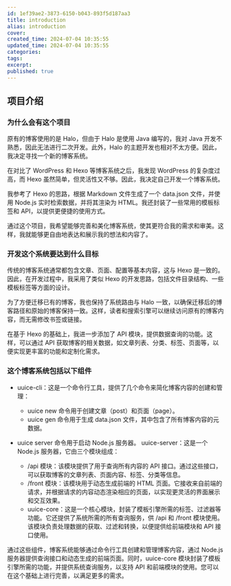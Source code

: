 ```yaml
---
id: 1ef39ae2-3873-6150-b043-893f5d187aa3
title: introduction
alias: introduction
cover:
created_time: 2024-07-04 10:35:55
updated_time: 2024-07-04 10:35:55
categories:
tags:
excerpt:
published: true
---
```


## 项目介绍

### 为什么会有这个项目

原有的博客使用的是 Halo，但由于 Halo 是使用 Java 编写的，我对 Java 开发不熟悉，因此无法进行二次开发。此外，Halo 的主题开发也相对不太方便。因此，我决定寻找一个新的博客系统。

在对比了 WordPress 和 Hexo 等博客系统之后，我发现 WordPress 的复杂度过高，而 Hexo 虽然简单，但灵活性又不够。因此，我决定自己开发一个博客系统。

我参考了 Hexo 的思路，根据 Markdown 文件生成了一个 data.json 文件，并使用 Node.js 实时检索数据，并将其渲染为 HTML。我还封装了一些常用的模板标签和 API，以提供更便捷的使用方式。

通过这个项目，我希望能够完善和美化博客系统，使其更符合我的需求和审美。这样，我就能够更自由地表达和展示我的想法和内容了。

### 开发这个系统要达到什么目标

传统的博客系统通常都包含文章、页面、配置等基本内容，这与 Hexo 是一致的。因此，在开发过程中，我采用了类似 Hexo 的开发思路，包括文件目录结构、一些模板标签等方面的设计。

为了方便迁移已有的博客，我也保持了系统路由与 Halo 一致，以确保迁移后的博客路径和原始的博客保持一致。这样，读者和搜索引擎可以继续访问原有的博客内容，而无需修改书签或链接。

在基于 Hexo 的基础上，我进一步添加了 API 模块，提供数据查询的功能。这样，可以通过 API 获取博客的相关数据，如文章列表、分类、标签、页面等，以便实现更丰富的功能和定制化需求。

### 这个博客系统包括以下组件

- uuice-cli：这是一个命令行工具，提供了几个命令来简化博客内容的创建和管理：

  - uuice new 命令用于创建文章（post）和页面（page）。
  - uuice gen 命令用于生成 data.json 文件，其中包含了所有博客内容的元数据。

- uuice server 命令用于启动 Node.js 服务器。
  uuice-server：这是一个 Node.js 服务器，它由三个模块组成：

  - /api 模块：该模块提供了用于查询所有内容的 API 接口。通过这些接口，可以获取博客的文章列表、页面内容、标签、分类等信息。
  - /front 模块：该模块用于动态生成前端的 HTML 页面。它接收来自前端的请求，并根据请求的内容动态渲染相应的页面，以实现更灵活的界面展示和交互效果。
  - uuice-core：这是一个核心模块，封装了模板引擎所需的标签、过滤器等功能。它还提供了系统所需的所有查询服务，供 /api 和 /front 模块使用。该模块负责处理数据的获取、过滤和转换，以便提供给前端模块和 API 接口使用。

通过这些组件，博客系统能够通过命令行工具创建和管理博客内容，通过 Node.js 服务器提供查询接口和动态生成的前端页面。同时，uuice-core 模块封装了模板引擎所需的功能，并提供系统查询服务，以支持 API 和前端模块的使用。您可以在这个基础上进行完善，以满足更多的需求。
